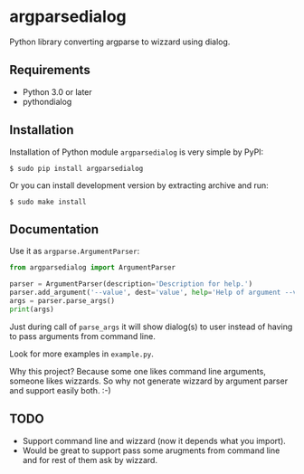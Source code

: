 # argparsedialog

Python library converting argparse to wizzard using dialog.

## Requirements

- Python 3.0 or later
- pythondialog

## Installation

Installation of Python module `argparsedialog` is very simple by PyPI:

    $ sudo pip install argparsedialog

Or you can install development version by extracting archive and run:

    $ sudo make install

## Documentation

Use it as `argparse.ArgumentParser`:

```python
from argparsedialog import ArgumentParser

parser = ArgumentParser(description='Description for help.')
parser.add_argument('--value', dest='value', help='Help of argument --value.')
args = parser.parse_args()
print(args)
```

Just during call of `parse_args` it will show dialog(s) to user instead of having to pass arguments from command line.

Look for more examples in `example.py`.

Why this project? Because some one likes command line arguments, someone likes wizzards. So why not generate wizzard by argument parser and support easily both. :-)

## TODO

 * Support command line and wizzard (now it depends what you import).
 * Would be great to support pass some arugments from command line and for rest of them ask by wizzard.
